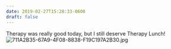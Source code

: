 ```yaml
---
date: 2019-02-27T15:28:33-0600
draft: false
---
```


Therapy was really good today, but I still deserve Therapy Lunch! ![711A2B35-67A9-4F08-8838-F19C197A2B30.jpg](http://ianwhitney.micro.blog/uploads/2019/ef58f77bbc.jpg)

